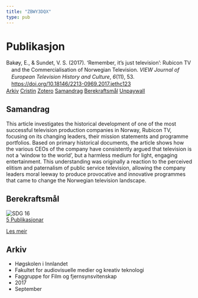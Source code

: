 ```yaml
---
title: "ZBWY3DQX"
type: pub
---
```

<h1>Publikasjon</h1>
<article id="csl-bib-container-ZBWY3DQX" class="csl-bib-container">
  <div class="csl-bib-body" style="line-height: 1.35; padding-left: 1em; text-indent:-1em;">
  <div class="csl-entry">Bak&#xF8;y, E., &amp; Sundet, V. S. (2017). &#x2018;Remember, it&#x2019;s just television&#x2019;: Rubicon TV and the Commercialisation of Norwegian Television. <i>VIEW Journal of European Television History and Culture</i>, <i>6</i>(11), 53. <a href="https://doi.org/10.18146/2213-0969.2017.jethc123">https://doi.org/10.18146/2213-0969.2017.jethc123</a></div>
</div>
  <div class="csl-bib-buttons">
    <a href="#taxonomy-article-ZBWY3DQX" class="csl-bib-button">Arkiv</a>
    <a href="https://app.cristin.no/results/show.jsf?id=1499350" alt="Cristin URL" class="csl-bib-button">Cristin</a>
    <a href="http://zotero.org/groups/5402882/items/ZBWY3DQX" alt="Zotero URL" class="csl-bib-button">Zotero</a>
    <a href="#abstract-article-ZBWY3DQX" class="csl-bib-button">Samandrag</a>
    <a href="#sdg-article-ZBWY3DQX" class="csl-bib-button">Berekraftsmål</a>
    <a href="http://viewjournal.eu//articles/10.18146/2213-0969.2017.jethc123/galley/31/download/" class="csl-bib-button">Unpaywall</a>
  </div>
  <div id="csl-bib-meta-container-ZBWY3DQX"></div>
</article>
<div id="csl-bib-meta-ZBWY3DQX" class="csl-bib-meta">
  <article id="abstract-article-ZBWY3DQX" class="abstract-article">
    <h1>Samandrag</h1>
    This article investigates the historical development of one of the most successful television production companies in Norway, Rubicon TV, focusing on its changing leaders, their mission statements and programme portfolios. Based on primary historical documents, the article shows how the various CEOs of the company have consistently argued that television is not a ‘window to the world’, but a harmless medium for light, engaging entertainment. This understanding was originally a reaction to the perceived elitism and paternalism of public service television, allowing the company leaders moral leeway to produce provocative and innovative programmes that came to change the Norwegian television landscape.
  </article>
  <article id="sdg-article-ZBWY3DQX" class="sdg-article">
    <h1>Berekraftsmål</h1>
    <div class="sdg-container"><div id="sdg16" class="sdg"> <img src="{{< params subfolder >}}images/sdg/sdg16_no.png" class="image" alt="SDG 16"> <div class="sdg-overlay"> <a href="{{< params subfolder >}}no/archive/?sdg=16#archive" class="sdg-publication-count"><span>5</span> Publikasjonar</a> <p><a href="NA" class="sdg-read-more">Les meir</a></p> </div> </div></div>
  </article>
  <article id="taxonomy-article-ZBWY3DQX" class="taxonomy-article">
    <h1>Arkiv</h1>
    <ul>
      <li>Høgskolen i Innlandet</li>
      <li>Fakultet for audiovisuelle medier og kreativ teknologi</li>
      <li>Faggruppe for Film og fjernsynsvitenskap</li>
      <li>2017</li>
      <li>September</li>
    </ul>
  </article>
</div>
